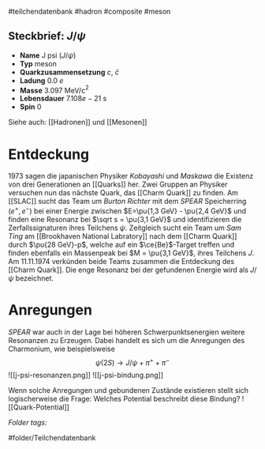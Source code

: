 #teilchendatenbank  #hadron  #composite  #meson 
## Steckbrief: $J/\psi$


- **Name** J psi ($J/\psi$)
- **Typ** meson
- **Quarkzusammensetzung** $c$, $\bar{c}$
- **Ladung** 0.0 $e$
- **Masse** 3.097 MeV/c$^2$
- **Lebensdauer** $7.108e-21$ s
- **Spin** 0



Siehe auch:  [[Hadronen]] und [[Mesonen]]

# Entdeckung
1973 sagen die japanischen Physiker *Kobayashi* und *Maskawa* die Existenz von drei Generationen an [[Quarks]] her. Zwei Gruppen an Physiker versuchen nun das nächste Quark, das [[Charm Quark]] zu finden.
Am [[SLAC]]  sucht das Team um *Burton Richter* mit dem *SPEAR* Speicherring ($e^{+}, e^{-}$) bei einer Energie zwischen $E=\pu{1,3 GeV} - \pu{2,4 GeV}$ und finden eine Resonanz bei $\sqrt s = \pu{3,1 GeV}$ und identifizieren die Zerfallssignaturen ihres Teilchens $\psi$.
Zeitgleich sucht ein Team um *Sam Ting* am [[Brookhaven National Labratory]] nach dem [[Charm Quark]] durch $\pu{28 GeV}-p$, welche auf ein $\ce{Be}$-Target treffen und finden ebenfalls ein Massenpeak bei $M = \pu{3,1 GeV}$, ihres Teilchens $J$.
Am 11.11.1974 verkünden beide Teams zusammen die Entdeckung des [[Charm Quark]]. Die enge Resonanz bei der gefundenen Energie wird als $J/\psi$ bezeichnet.


# Anregungen
*SPEAR* war auch in der Lage bei höheren Schwerpunktsenergien weitere Resonanzen zu Erzeugen. Dabei handelt es sich um die Anregungen des Charmonium, wie beispielsweise
$$
\psi(2S)\to J / \psi + \pi^{+}+ \pi^{-}
$$
![[j-psi-resonanzen.png]]
![[j-psi-bindung.png]]

Wenn solche Anregungen und gebundenen Zustände existieren stellt sich logischerweise die Frage: Welches Potential beschreibt diese Bindung?
![[Quark-Potential]]


 *Folder tags:*

#folder/Teilchendatenbank